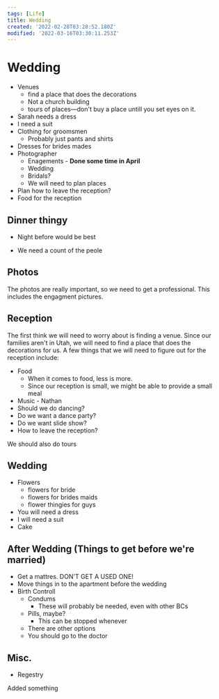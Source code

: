 ```yaml
---
tags: [Life]
title: Wedding
created: '2022-02-28T03:28:52.180Z'
modified: '2022-03-16T03:30:11.253Z'
---
```



# Wedding


* Venues
  * find a place that does the decorations
  * Not a church building
  * tours of places—don't buy a place untill you set eyes on it.
* Sarah needs a dress
* I need a suit
* Clothing for groomsmen
  * Probably just pants and shirts
* Dresses for brides mades
* Photographer
  * Enagements - **Done some time in April**
  * Wedding
  * Bridals?
  * We will need to plan places
* Plan how to leave the reception?
* Food for the reception

## Dinner thingy

* Night before would be best

* We need a count of the peole


## Photos

The photos are really important, so we need to get a professional.  This includes the engagment pictures.  

## Reception

  The first think we will need to worry about is finding a venue.  Since our families aren't in Utah, we will need to find a place that does the decorations for us.  A few things that we will need to figure out for the reception include:
 
  * Food
    * When it comes to food, less is more.
    * Since our reception is small, we might be able to provide a small meal
  * Music - Nathan
  * Should we do dancing?
  * Do we want a dance party?
  * Do we want slide show?
  * How to leave the reception?

  We should also do tours 

## Wedding

  * Flowers
    * flowers for bride
    * flowers for brides maids
    * flower thingies for guys
  * You will need a dress
  * I will need a suit
  * Cake


## After Wedding (Things to get before we're married)

  * Get a mattres. DON'T GET A USED ONE!
  * Move things in to the apartment before the wedding
  * Birth Controll
    * Condums
      * These will probably be needed, even with other BCs
    * Pills, maybe?
      * This can be stopped whenever
    * There are other options
    * You should go to the doctor

## Misc.

* Regestry



Added something
